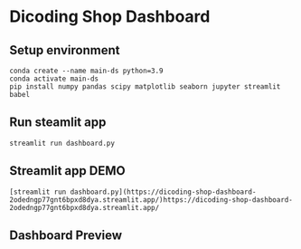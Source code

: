 # Dicoding Shop Dashboard

## Setup environment
```
conda create --name main-ds python=3.9
conda activate main-ds
pip install numpy pandas scipy matplotlib seaborn jupyter streamlit babel
```

## Run steamlit app
```
streamlit run dashboard.py
```

## Streamlit app DEMO
```
[streamlit run dashboard.py](https://dicoding-shop-dashboard-2odedngp77gnt6bpxd8dya.streamlit.app/)https://dicoding-shop-dashboard-2odedngp77gnt6bpxd8dya.streamlit.app/
```

## Dashboard Preview
```
```

